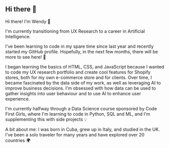 ## Hi there 👋

Hi there! I'm Wendy 🌟

I'm currently transitioning from UX Research to a career in Artificial Intelligence.

I've been learning to code in my spare time since last year and recently started my GitHub profile. Hopefully, in the next few months, there will be more to see here! 🚀

I began learning the basics of HTML, CSS, and JavaScript because I wanted to code my UX research portfolio and create cool features for Shopify stores, both for my own e-commerce store and for clients. Over time, I became fascinated by the data side of my work, as well as leveraging AI to improve business decisions. I'm obsessed with how data can be used to gather insights into user behaviour and to use AI to enhance user experience.

I'm currently halfway through a Data Science course sponsored by Code First Girls, where I'm learning to code in Python, SQL and ML, and I'm supplementing this with side projects 💡

A bit about me: I was born in Cuba, grew up in Italy, and studied in the UK. I've been a solo traveler for many years and have explored over 20 countries 🌍
<!--
**WenMar/WenMar** is a ✨ _special_ ✨ repository because its `README.md` (this file) appears on your GitHub profile.

Here are some ideas to get you started:

- 🔭 I’m currently working on ...
- 🌱 I’m currently learning ...
- 👯 I’m looking to collaborate on ...
- 🤔 I’m looking for help with ...
- 💬 Ask me about ...
- 📫 How to reach me: ...
- 😄 Pronouns: ...
- ⚡ Fun fact: ...
-->
